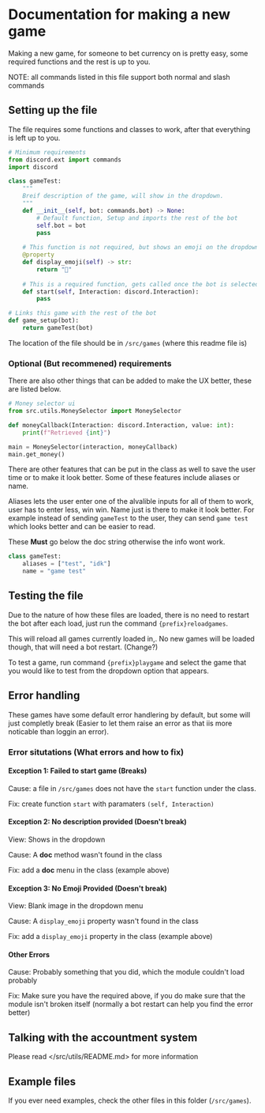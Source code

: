 # Documentation for making a new game

Making a new game, for someone to bet currency on is pretty easy, some required functions and the rest is up to you.

NOTE: all commands listed in this file support both normal and slash commands

## Setting up the file

The file requires some functions and classes to work, after that everything is left up to you.

```py
# Minimum requirements
from discord.ext import commands
import discord

class gameTest:
    """
    Breif description of the game, will show in the dropdown.
    """
    def __init__(self, bot: commands.bot) -> None:
        # Default function, Setup and imports the rest of the bot
        self.bot = bot
        pass
    
    # This function is not required, but shows an emoji on the dropdown
    @property
    def display_emoji(self) -> str:
        return "🧪"
    
    # This is a required function, gets called once the bot is selected. Lets the bot do stuff
    def start(self, Interaction: discord.Interaction):
        pass

# Links this game with the rest of the bot
def game_setup(bot):
    return gameTest(bot)
```

The location of the file should be in `/src/games` (where this readme file is)

### Optional (But recommened) requirements

There are also other things that can be added to make the UX better, these are listed below.

```py
# Money selector ui
from src.utils.MoneySelector import MoneySelector

def moneyCallback(Interaction: discord.Interaction, value: int):
    print(f"Retrieved {int}")

main = MoneySelector(interaction, moneyCallback)
main.get_money()
```

There are other features that can be put in the class as well to save the user time or to make it look better.
Some of these features include aliases or name.

Aliases lets the user enter one of the alvalible inputs for all of them to work, user has to enter less, win win.
Name just is there to make it look better. For example instead of sending `gameTest` to the user, they can send `game test` which looks better and can be easier to read.

These **Must** go below the doc string otherwise the info wont work.

```py
class gameTest:
    aliases = ["test", "idk"]
    name = "game test"
```

## Testing the file

Due to the nature of how these files are loaded, there is no need to restart the bot after each load, just run the command `{prefix}reloadgames`.

This will reload all games currently loaded in,. No new games will be loaded though, that will need a bot restart. (Change?)

To test a game, run command `{prefix}playgame` and select the game that you would like to test from the dropdown option that appears.

## Error handling

These games have some default error handlering by default, but some will just completly break (Easier to let them raise an error as that iis more noticable than loggin an error).

### Error situtations (What errors and how to fix)

#### Exception 1: Failed to start game (Breaks)

Cause: a file in `/src/games` does not have the `start` function under the class.

Fix: create function `start` with paramaters `(self, Interaction)`

#### Exception 2: No description provided (Doesn't break)

View: Shows in the dropdown

Cause: A __doc__ method wasn't found in the class

Fix: add a __doc__ menu in the class (example above)

#### Exception 3: No Emoji Provided (Doesn't break)

View: Blank image in the dropdown menu

Cause: A `display_emoji` property wasn't found in the class

Fix: add a `display_emoji` property in the class (example above)

#### Other Errors

Cause: Probably something that you did, which the module couldn't load probably

Fix: Make sure you have the required above, if you do make sure that the module isn't broken itself (normally a bot restart can help you find the error better)

## Talking with the accountment system

Please read </src/utils/README.md> for more information

## Example files

If you ever need examples, check the other files in this folder (`/src/games`).
